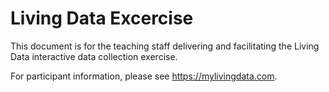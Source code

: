 # Living Data Excercise

This document is for the teaching staff delivering and facilitating the Living Data interactive data collection exercise.

For participant information, please see https://mylivingdata.com.

